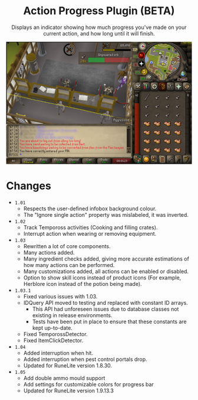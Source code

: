 <div align="center">
<h1>Action Progress Plugin (BETA)</h1>

Displays an indicator showing how much progress you've made on your current action, and how long until it will finish.

<img alt="img.png" src="demo.png" style="align: center;"/>
</div>

# Changes

- `1.01`
	- Respects the user-defined infobox background colour.
	- The "Ignore single action" property was mislabeled, it was inverted.
- `1.02`
	- Track Tempoross activities (Cooking and filling crates).
	- Interrupt action when wearing or removing equipment.
- `1.03`
	- Rewritten a lot of core components.
	- Many actions added.
	- Many ingredient checks added, giving more accurate estimations of how many actions can be performed.
	- Many customizations added, all actions can be enabled or disabled.
	- Option to show skill icons instead of product icons (For example, Herblore icon instead of the potion being made).
- `1.03.1`
	- Fixed various issues with 1.03.
	- IDQuery API moved to testing and replaced with constant ID arrays.
		- This API had unforeseen issues due to database classes not existing in release environments.
		- Tests have been put in place to ensure that these constants are kept up-to-date.
	- Fixed TemporossDetector.
	- Fixed ItemClickDetector.
- `1.04`
    - Added interruption when hit.
    - Added interruption when pest control portals drop.
  	- Updated for RuneLite version 1.8.30.
- `1.05`
	- Add double ammo mould support
	- Add settings for customizable colors for progress bar
	- Updated for RuneLite version 1.9.13.3